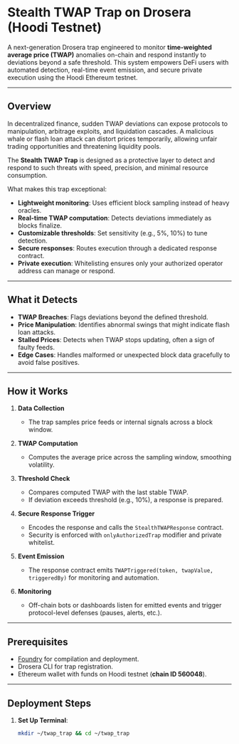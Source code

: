 # Stealth TWAP Trap on Drosera (Hoodi Testnet)

A next-generation Drosera trap engineered to monitor **time-weighted average price (TWAP)** anomalies on-chain and respond instantly to deviations beyond a safe threshold. This system empowers DeFi users with automated detection, real-time event emission, and secure private execution using the Hoodi Ethereum testnet.

---

## Overview

In decentralized finance, sudden TWAP deviations can expose protocols to manipulation, arbitrage exploits, and liquidation cascades. A malicious whale or flash loan attack can distort prices temporarily, allowing unfair trading opportunities and threatening liquidity pools.  

The **Stealth TWAP Trap** is designed as a protective layer to detect and respond to such threats with speed, precision, and minimal resource consumption.  

What makes this trap exceptional:
- **Lightweight monitoring**: Uses efficient block sampling instead of heavy oracles.  
- **Real-time TWAP computation**: Detects deviations immediately as blocks finalize.  
- **Customizable thresholds**: Set sensitivity (e.g., 5%, 10%) to tune detection.  
- **Secure responses**: Routes execution through a dedicated response contract.  
- **Private execution**: Whitelisting ensures only your authorized operator address can manage or respond.  

---

## What it Detects

- **TWAP Breaches**: Flags deviations beyond the defined threshold.  
- **Price Manipulation**: Identifies abnormal swings that might indicate flash loan attacks.  
- **Stalled Prices**: Detects when TWAP stops updating, often a sign of faulty feeds.  
- **Edge Cases**: Handles malformed or unexpected block data gracefully to avoid false positives.  

---

## How it Works

1. **Data Collection**  
   - The trap samples price feeds or internal signals across a block window.  

2. **TWAP Computation**  
   - Computes the average price across the sampling window, smoothing volatility.  

3. **Threshold Check**  
   - Compares computed TWAP with the last stable TWAP.  
   - If deviation exceeds threshold (e.g., 10%), a response is prepared.  

4. **Secure Response Trigger**  
   - Encodes the response and calls the `StealthTWAPResponse` contract.  
   - Security is enforced with `onlyAuthorizedTrap` modifier and private whitelist.  

5. **Event Emission**  
   - The response contract emits `TWAPTriggered(token, twapValue, triggeredBy)` for monitoring and automation.  

6. **Monitoring**  
   - Off-chain bots or dashboards listen for emitted events and trigger protocol-level defenses (pauses, alerts, etc.).  

---

## Prerequisites

- [Foundry](https://getfoundry.sh/) for compilation and deployment.  
- Drosera CLI for trap registration.  
- Ethereum wallet with funds on Hoodi testnet (**chain ID 560048**).  

---

## Deployment Steps

1. **Set Up Terminal**:  
   ```bash
   mkdir ~/twap_trap && cd ~/twap_trap
